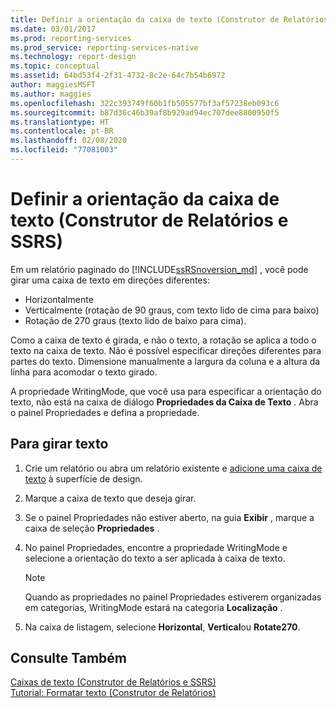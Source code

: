 ```yaml
---
title: Definir a orientação da caixa de texto (Construtor de Relatórios) | Microsoft Docs
ms.date: 03/01/2017
ms.prod: reporting-services
ms.prod_service: reporting-services-native
ms.technology: report-design
ms.topic: conceptual
ms.assetid: 64bd53f4-2f31-4732-8c2e-64c7b54b6972
author: maggiesMSFT
ms.author: maggies
ms.openlocfilehash: 322c393749f60b1fb505577bf3af57238eb093c6
ms.sourcegitcommit: b87d36c46b39af8b929ad94ec707dee8800950f5
ms.translationtype: HT
ms.contentlocale: pt-BR
ms.lasthandoff: 02/08/2020
ms.locfileid: "77081003"
---
```

# <a name="set-text-box-orientation-report-builder-and-ssrs"></a>Definir a orientação da caixa de texto (Construtor de Relatórios e SSRS)
Em um relatório paginado do [!INCLUDE[ssRSnoversion_md](../../includes/ssrsnoversion-md.md)] , você pode girar uma caixa de texto em direções diferentes:   
* Horizontalmente   
* Verticalmente (rotação de 90 graus, com texto lido de cima para baixo)  
* Rotação de 270 graus (texto lido de baixo para cima).   
  
Como a caixa de texto é girada, e não o texto, a rotação se aplica a todo o texto na caixa de texto. Não é possível especificar direções diferentes para partes do texto. Dimensione manualmente a largura da coluna e a altura da linha para acomodar o texto girado.  
  
 A propriedade WritingMode, que você usa para especificar a orientação do texto, não está na caixa de diálogo **Propriedades da Caixa de Texto** . Abra o painel Propriedades e defina a propriedade.   
  
## <a name="to-rotate-text"></a>Para girar texto  
  
1.  Crie um relatório ou abra um relatório existente e [adicione uma caixa de texto](../../reporting-services/report-design/add-move-or-delete-a-text-box-report-builder-and-ssrs.md) à superfície de design.  
  
3.  Marque a caixa de texto que deseja girar.  
  
2.  Se o painel Propriedades não estiver aberto, na guia **Exibir** , marque a caixa de seleção **Propriedades** .  
  
4.  No painel Propriedades, encontre a propriedade WritingMode e selecione a orientação do texto a ser aplicada à caixa de texto.  
  
    > [!NOTE]  
    >  Quando as propriedades no painel Propriedades estiverem organizadas em categorias, WritingMode estará na categoria **Localização** .  
  
5.  Na caixa de listagem, selecione **Horizontal**, **Vertical**ou **Rotate270**.  
  
## <a name="see-also"></a>Consulte Também  
 [Caixas de texto &#40;Construtor de Relatórios e SSRS&#41;](../../reporting-services/report-design/text-boxes-report-builder-and-ssrs.md)   
 [Tutorial: Formatar texto &#40;Construtor de Relatórios&#41;](../../reporting-services/tutorial-format-text-report-builder.md)  
  
  
